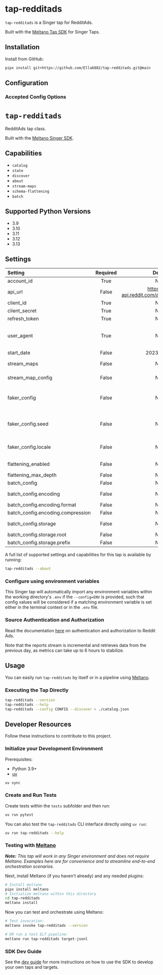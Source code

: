 # tap-redditads

`tap-redditads` is a Singer tap for RedditAds.

Built with the [Meltano Tap SDK](https://sdk.meltano.com) for Singer Taps.

## Installation

Install from GitHub:

```bash
pipx install git+https://github.com/Ella6882/tap-redditads.git@main
```

## Configuration

### Accepted Config Options

# `tap-redditads`

RedditAds tap class.

Built with the [Meltano Singer SDK](https://sdk.meltano.com).

## Capabilities

* `catalog`
* `state`
* `discover`
* `about`
* `stream-maps`
* `schema-flattening`
* `batch`

## Supported Python Versions

* 3.9
* 3.10
* 3.11
* 3.12
* 3.13

## Settings

| Setting | Required | Default | Description |
|:--------|:--------:|:-------:|:------------|
| account_id | True     | None    | Account ID for Reddit Ads API. |
| api_url | False    | https://ads-api.reddit.com/api/v3/ad_accounts | URL for Reddit Ads API. |
| client_id | True     | None    | Client ID for Reddit Ads API. |
| client_secret | True     | None    | Client Secret for Reddit Ads API. |
| refresh_token | True     | None    | Refresh token for Reddit Ads API. |
| user_agent | True     | None    | A custom User-Agent header to send with each request. Format is {{Target platform}}:{{Unique app ID}}:{{Version string}} (by /u/{{Your Reddit username}}). |
| start_date | False    | 2023-01-01 | The earliest record date to sync. |
| stream_maps | False    | None    | Config object for stream maps capability. For more information check out [Stream Maps](https://sdk.meltano.com/en/latest/stream_maps.html). |
| stream_map_config | False    | None    | User-defined config values to be used within map expressions. |
| faker_config | False    | None    | Config for the [`Faker`](https://faker.readthedocs.io/en/master/) instance variable `fake` used within map expressions. Only applicable if the plugin specifies `faker` as an additional dependency (through the `singer-sdk` `faker` extra or directly). |
| faker_config.seed | False    | None    | Value to seed the Faker generator for deterministic output: https://faker.readthedocs.io/en/master/#seeding-the-generator |
| faker_config.locale | False    | None    | One or more LCID locale strings to produce localized output for: https://faker.readthedocs.io/en/master/#localization |
| flattening_enabled | False    | None    | 'True' to enable schema flattening and automatically expand nested properties. |
| flattening_max_depth | False    | None    | The max depth to flatten schemas. |
| batch_config | False    | None    | Configuration for BATCH message capabilities. |
| batch_config.encoding | False    | None    | Specifies the format and compression of the batch files. |
| batch_config.encoding.format | False    | None    | Format to use for batch files. |
| batch_config.encoding.compression | False    | None    | Compression format to use for batch files. |
| batch_config.storage | False    | None    | Defines the storage layer to use when writing batch files |
| batch_config.storage.root | False    | None    | Root path to use when writing batch files. |
| batch_config.storage.prefix | False    | None    | Prefix to use when writing batch files. |

A full list of supported settings and capabilities for this
tap is available by running:

```bash
tap-redditads --about
```

### Configure using environment variables

This Singer tap will automatically import any environment variables within the working directory's
`.env` if the `--config=ENV` is provided, such that config values will be considered if a matching
environment variable is set either in the terminal context or in the `.env` file.

### Source Authentication and Authorization

Read the documentation [here](https://ads-api.reddit.com/docs/v3/) on authentication and authorization to Reddit Ads.

Note that the reports stream is incremental and retrieves data from the previous day, as metrics can take up to 6 hours to stabilize.

## Usage

You can easily run `tap-redditads` by itself or in a pipeline using [Meltano](https://meltano.com/).

### Executing the Tap Directly

```bash
tap-redditads --version
tap-redditads --help
tap-redditads --config CONFIG --discover > ./catalog.json
```

## Developer Resources

Follow these instructions to contribute to this project.

### Initialize your Development Environment

Prerequisites:

- Python 3.9+
- [uv](https://docs.astral.sh/uv/)

```bash
uv sync
```

### Create and Run Tests

Create tests within the `tests` subfolder and
  then run:

```bash
uv run pytest
```

You can also test the `tap-redditads` CLI interface directly using `uv run`:

```bash
uv run tap-redditads --help
```

### Testing with [Meltano](https://www.meltano.com)

_**Note:** This tap will work in any Singer environment and does not require Meltano.
Examples here are for convenience and to streamline end-to-end orchestration scenarios._

Next, install Meltano (if you haven't already) and any needed plugins:

```bash
# Install meltano
pipx install meltano
# Initialize meltano within this directory
cd tap-redditads
meltano install
```

Now you can test and orchestrate using Meltano:

```bash
# Test invocation:
meltano invoke tap-redditads --version

# OR run a test ELT pipeline:
meltano run tap-redditads target-jsonl
```

### SDK Dev Guide

See the [dev guide](https://sdk.meltano.com/en/latest/dev_guide.html) for more instructions on how to use the SDK to
develop your own taps and targets.
